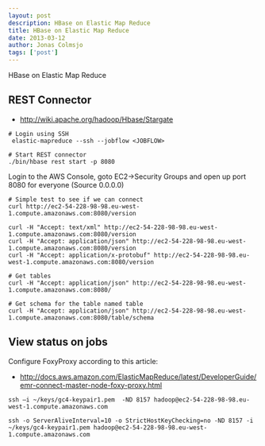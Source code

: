 ```yaml
---
layout: post
description: HBase on Elastic Map Reduce
title: HBase on Elastic Map Reduce
date: 2013-03-12
author: Jonas Colmsjo
tags: ['post']
---
```


HBase on Elastic Map Reduce





## REST Connector


 * http://wiki.apache.org/hadoop/Hbase/Stargate


```
# Login using SSH
 elastic-mapreduce --ssh --jobflow <JOBFLOW>

# Start REST connector
./bin/hbase rest start -p 8080

```

Login to the AWS Console, goto EC2->Security Groups and open up port 8080 for everyone (Source 0.0.0.0)


```
# Simple test to see if we can connect
curl http://ec2-54-228-98-98.eu-west-1.compute.amazonaws.com:8080/version
```

```
curl -H "Accept: text/xml" http://ec2-54-228-98-98.eu-west-1.compute.amazonaws.com:8080/version
curl -H "Accept: application/json" http://ec2-54-228-98-98.eu-west-1.compute.amazonaws.com:8080/version
curl -H "Accept: application/x-protobuf" http://ec2-54-228-98-98.eu-west-1.compute.amazonaws.com:8080/version
```


```
# Get tables
curl -H "Accept: application/json" http://ec2-54-228-98-98.eu-west-1.compute.amazonaws.com:8080/

# Get schema for the table named table
curl -H "Accept: application/json" http://ec2-54-228-98-98.eu-west-1.compute.amazonaws.com:8080/table/schema
```


## View status on jobs


Configure FoxyProxy according to this article:

* http://docs.aws.amazon.com/ElasticMapReduce/latest/DeveloperGuide/emr-connect-master-node-foxy-proxy.html


```
ssh –i ~/keys/gc4-keypair1.pem  -ND 8157 hadoop@ec2-54-228-98-98.eu-west-1.compute.amazonaws.com

ssh -o ServerAliveInterval=10 -o StrictHostKeyChecking=no -ND 8157 -i ~/keys/gc4-keypair1.pem hadoop@ec2-54-228-98-98.eu-west-1.compute.amazonaws.com

```


